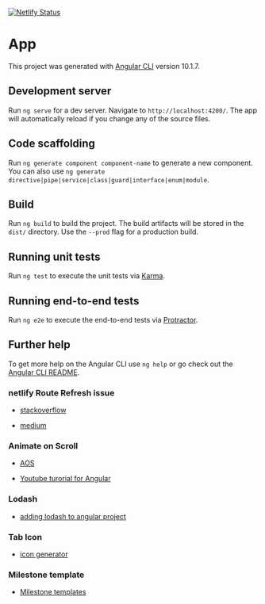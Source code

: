 [![Netlify Status](https://api.netlify.com/api/v1/badges/d890467e-a238-4a2d-8443-cc6644ecd36f/deploy-status)](https://app.netlify.com/sites/xenodochial-sammet-d50063/deploys)

# App

This project was generated with [Angular CLI](https://github.com/angular/angular-cli) version 10.1.7.

## Development server

Run `ng serve` for a dev server. Navigate to `http://localhost:4200/`. The app will automatically reload if you change any of the source files.

## Code scaffolding

Run `ng generate component component-name` to generate a new component. You can also use `ng generate directive|pipe|service|class|guard|interface|enum|module`.

## Build

Run `ng build` to build the project. The build artifacts will be stored in the `dist/` directory. Use the `--prod` flag for a production build.

## Running unit tests

Run `ng test` to execute the unit tests via [Karma](https://karma-runner.github.io).

## Running end-to-end tests

Run `ng e2e` to execute the end-to-end tests via [Protractor](http://www.protractortest.org/).

## Further help

To get more help on the Angular CLI use `ng help` or go check out the [Angular CLI README](https://github.com/angular/angular-cli/blob/master/README.md).

### netlify Route Refresh issue

- [stackoverflow](https://stackoverflow.com/questions/51887581/angular-routing-not-working-on-netlify-on-page-refresh)

- [medium](https://medium.com/@seraya/netlify-redirect-rules-for-angular-6-apps-d9f27ad40449)

### Animate on Scroll

- [AOS](https://michalsnik.github.io/aos/) 

- [Youtube turorial for Angular](https://youtu.be/j3HiTqlYBZk)

### Lodash
- [adding lodash to angular project](https://stackoverflow.com/questions/48836140/using-lodash-in-angular-4/48836201)

### Tab Icon
- [icon generator](https://www.favicon-generator.org/)

### Milestone template

- [Milestone templates](https://freefrontend.com/css-timelines/)